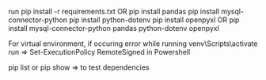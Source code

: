 run pip install -r requirements.txt
            OR
pip install pandas
pip install mysql-connector-python
pip install python-dotenv
pip install openpyxl
            OR
pip install mysql-connector-python pandas python-dotenv openpyxl


For virtual environment,
if occuring error while running venv\Scripts\activate
run => Set-ExecutionPolicy RemoteSigned in Powershell

pip list or pip show <package-name> => to test dependencies


